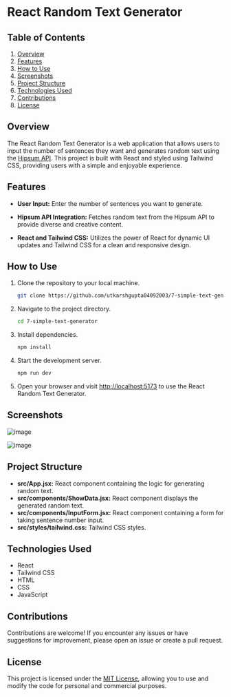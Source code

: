 # React Random Text Generator



## Table of Contents

1. [Overview](#overview)
2. [Features](#features)
3. [How to Use](#how-to-use)
4. [Screenshots](#screenshots)
5. [Project Structure](#project-structure)
6. [Technologies Used](#technologies-used)
7. [Contributions](#contributions)
8. [License](#license)



## Overview

The React Random Text Generator is a web application that allows users to input the number of sentences they want and generates random text using the [Hipsum API](https://hipsum.co/the-api/). This project is built with React and styled using Tailwind CSS, providing users with a simple and enjoyable experience.


## Features

- **User Input:** Enter the number of sentences you want to generate.

- **Hipsum API Integration:** Fetches random text from the Hipsum API to provide diverse and creative content.

- **React and Tailwind CSS:** Utilizes the power of React for dynamic UI updates and Tailwind CSS for a clean and responsive design.

## How to Use

1. Clone the repository to your local machine.

   ```bash
   git clone https://github.com/utkarshgupta04092003/7-simple-text-generator.git
   ```

2. Navigate to the project directory.

   ```bash
   cd 7-simple-text-generator
   ```

3. Install dependencies.

   ```bash
   npm install
   ```

4. Start the development server.

   ```bash
   npm run dev
   ```

5. Open your browser and visit [http://localhost:5173](http://localhost:5173) to use the React Random Text Generator.

## Screenshots

![image](https://github.com/utkarshgupta04092003/7-simple-text-generator/assets/63789702/45a5e14f-3d4a-4299-aab8-d636275f4f4f)

![image](https://github.com/utkarshgupta04092003/7-simple-text-generator/assets/63789702/e0d909b4-6572-4011-859b-52f02100bdc3)

## Project Structure

- **src/App.jsx:** React component containing the logic for generating random text.
- **src/components/ShowData.jsx:** React component displays the generated random text.
- **src/components/InputForm.jsx:** React component containing a form for taking sentence number input.
- **src/styles/tailwind.css:** Tailwind CSS styles.

## Technologies Used

- React
- Tailwind CSS
- HTML
- CSS
- JavaScript

## Contributions

Contributions are welcome! If you encounter any issues or have suggestions for improvement, please open an issue or create a pull request.

## License

This project is licensed under the [MIT License](LICENSE), allowing you to use and modify the code for personal and commercial purposes.

